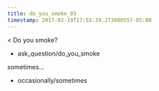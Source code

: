 ```yaml
---
title: do_you_smoke_03
timestamp: 2017-02-19T17:55:39.273080557-05:00
---
```


< Do you smoke?
* ask_question/do_you_smoke

sometimes...
* occasionally/sometimes
